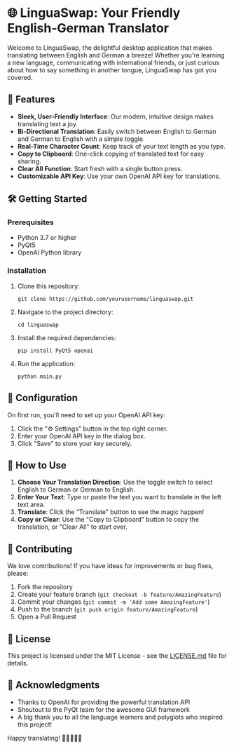 # 🌐 LinguaSwap: Your Friendly English-German Translator

Welcome to LinguaSwap, the delightful desktop application that makes translating between English and German a breeze! Whether you're learning a new language, communicating with international friends, or just curious about how to say something in another tongue, LinguaSwap has got you covered.

## 🚀 Features

- **Sleek, User-Friendly Interface**: Our modern, intuitive design makes translating text a joy.
- **Bi-Directional Translation**: Easily switch between English to German and German to English with a simple toggle.
- **Real-Time Character Count**: Keep track of your text length as you type.
- **Copy to Clipboard**: One-click copying of translated text for easy sharing.
- **Clear All Function**: Start fresh with a single button press.
- **Customizable API Key**: Use your own OpenAI API key for translations.

## 🛠 Getting Started

### Prerequisites

- Python 3.7 or higher
- PyQt5
- OpenAI Python library

### Installation

1. Clone this repository:
   ```
   git clone https://github.com/yourusername/linguaswap.git
   ```

2. Navigate to the project directory:
   ```
   cd linguaswap
   ```

3. Install the required dependencies:
   ```
   pip install PyQt5 openai
   ```

4. Run the application:
   ```
   python main.py
   ```

## 🔧 Configuration

On first run, you'll need to set up your OpenAI API key:

1. Click the "⚙️ Settings" button in the top right corner.
2. Enter your OpenAI API key in the dialog box.
3. Click "Save" to store your key securely.

## 🎨 How to Use

1. **Choose Your Translation Direction**: Use the toggle switch to select English to German or German to English.
2. **Enter Your Text**: Type or paste the text you want to translate in the left text area.
3. **Translate**: Click the "Translate" button to see the magic happen!
4. **Copy or Clear**: Use the "Copy to Clipboard" button to copy the translation, or "Clear All" to start over.

## 🤝 Contributing

We love contributions! If you have ideas for improvements or bug fixes, please:

1. Fork the repository
2. Create your feature branch (`git checkout -b feature/AmazingFeature`)
3. Commit your changes (`git commit -m 'Add some AmazingFeature'`)
4. Push to the branch (`git push origin feature/AmazingFeature`)
5. Open a Pull Request

## 📜 License

This project is licensed under the MIT License - see the [LICENSE.md](LICENSE.md) file for details.

## 🙏 Acknowledgments

- Thanks to OpenAI for providing the powerful translation API
- Shoutout to the PyQt team for the awesome GUI framework
- A big thank you to all the language learners and polyglots who inspired this project!

Happy translating! 🎉🇬🇧🇩🇪
